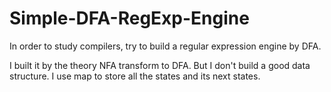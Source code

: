 # Simple-DFA-RegExp-Engine

In order to study compilers, try to build a regular expression engine by DFA. 

I built it by the theory NFA transform to DFA. But I don't build a good data structure. I use map to store all the states and its next states.